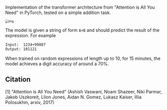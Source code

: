 Implementation of the transformer architecture from "Attention is All You Need" in PyTorch, tested on a simple addition task.

<img src="https://camo.githubusercontent.com/8e489fab63c274c0dbbd3e882c0b9044f74392a1c0bda92393839796d44d621f/687474703a2f2f696d6775722e636f6d2f316b72463252362e706e67" alt="img" style="zoom: 67%;" />

The model is given a string of form `A+B` and should predict the result of the expression. For example

```
Input:  1234+99887
Output: 101121
```

When trained on random expressions of length up to 10, for 15 minutes, the model achieves a digit accuracy of around a 70%.

## Citation

[1] "Attention is All You Need" (Ashish Vaswani, Noam Shazeer, Niki Parmar, Jakob Uszkoreit, Llion Jones, Aidan N. Gomez, Lukasz Kaiser, Illia Polosukhin, arxiv, 2017)